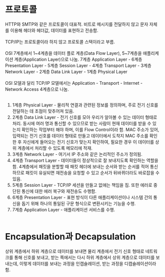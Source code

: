 # 프로토콜
HTTP와 SMTP와 같은 프로토콜이 대표적. 비트로 메시지를 전달하지 않고 문자 자체를 이용해 헤더와 헤더값, 데이터를 표현하고 전송함.
<br><br>
TCP/IP는 프로토콜이라 하지 않고 프로토콜 스택이라고 부름. 
<br><br>
OSI 7계층에서 1~4계층을 데이터 플로 계층(Data Flow Layer), 5~7계층을 애플리케이션 계층(Application Layer)으로 나눔. 7계층 Application Layer - 6계층 Presentation Layer - 5계층 Session Layer - 4계층 Transport Layer - 3계층 Network Layer - 2계층 Data Link Layer - 1계층 Physical Layer
<br><br>
OSI 모델과 달리 TCP/IP 모델에서는 Application - Transport -  Internet - Network Access 4계층으로 나눔.
<br><br>
1) 1계층 Physical Layer - 물리적 연결과 관련된 정보를 정의하며, 주로 전기 신호를 전달하는 데 초점이 맞추어져 있음.
2) 2계층 Data Link Layer - 전기 신호를 모아 우리가 알아볼 수 있는 데이터 형태로 처리. 동시에 여러 명과 통신할 수 있으므로 받는 사람이 현재 데이터를 받을 수 있는지 확인하는 작업부터 해야 하며, 이를 Flow Control이라 함. MAC 주소가 있어, 입력되는 전기 신호를 데이터 형태로 만들고 데이터에서 도착지 MAC 주소를 확인한 후 자신에게 들어오는 전기 신호가 맞는지 확인하여, 필요한 경우 이 데이터를 상위 계층에서 처리할 수 있도록 메모리에 적재.
3) 3계층 Network Layer - 여기서 IP 주소와 같은 논리적인 주소가 정의됨. 
4) 4계층 Transport Layer - 데이터들이 정상적으로 잘 보내지도록 확인하는 역할을 함. 4계층에서 패킷을 분할할 때 패킷 헤더에 보내는 순서와 받는 순서를 적어 통신하므로 패킷이 유실되면 재전송을 요청할 수 있고 순서가 뒤바뀌더라도 바로잡을 수 있음.
5) 5계층 Session Layer - TCP/IP 세션을 만들고 없애는 책임을 짐. 또한 에러로 중단된 통신에 대한 에러 복구와 재전송도 수행함.
6) 6계층 Presentation Layer - 표현 방식이 다른 애플리케이션이나 시스템 간의 통신을 돕기 위해 하나의 통일된 구문 형식으로 변환시키는 기능을 수행.
7) 7계층 Application Layer - 애플리케이션 서비스를 수행.
<br><br>
# Encapsulation과 Decapsulation
상위 계층에서 하위 계층으로 데이터를 보내면 물리 계층에서 전기 신호 형태로 네트워크를 통해 신호를 보내고, 받는 쪽에서는 다시 하위 계층에서 상위 계층으로 데이터를 보내는데, 이렇게 데이터를 보내는 과정을 인캡슐레이션, 받는 과정을 디캡슐레이션이라 함.
<br><br>




